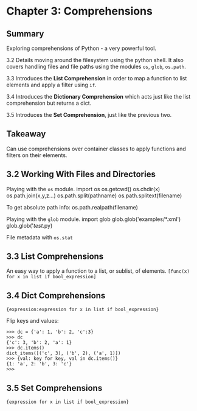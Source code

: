 # Chapter 3: Comprehensions

## Summary
Exploring comprehensions of Python - a very powerful tool.

3.2 Details moving around the filesystem using the python shell. It also covers handling files and file paths using the modules `os`, `glob`, `os.path`.

3.3 Introduces the **List Comprehension** in order to map a function to list elements and apply a filter using `if`.

3.4 Introduces the **Dictionary Comprehension** which acts just like the list comprehension but returns a dict.

3.5 Introduces the **Set Comprehension**, just like the previous two.

## Takeaway
Can use comprehensions over container classes to apply functions and filters on their elements.


## 3.2 Working With Files and Directories
Playing with the `os` module.
    import os
    os.getcwd()
    os.chdir(x)
    os.path.join(x,y,z...)
    os.path.split(pathname)
    os.path.splitext(filename)

To get absolute path info:
    os.path.realpath(filename)

Playing with the `glob` module.
    import glob
    glob.glob('examples/*.xml')
    glob.glob('*test*.py)

File metadata with `os.stat`


## 3.3 List Comprehensions
An easy way to apply a function to a list, or sublist, of elements.
`[func(x) for x in list if bool_expression]`


## 3.4 Dict Comprehensions
`{expression:expression for x in list if bool_expression}`

Flip keys and values:

    >>> dc = {'a': 1, 'b': 2, 'c':3}
    >>> dc
    {'c': 3, 'b': 2, 'a': 1}
    >>> dc.items()
    dict_items([('c', 3), ('b', 2), ('a', 1)])
    >>> {val: key for key, val in dc.items()}
    {1: 'a', 2: 'b', 3: 'c'}
    >>>

## 3.5 Set Comprehensions
`{expression for x in list if bool_expression}`

